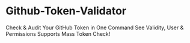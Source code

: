 # Github-Token-Validator
Check &amp; Audit Your GitHub Token in One Command See Validity, User &amp; Permissions Supports Mass Token Check!
